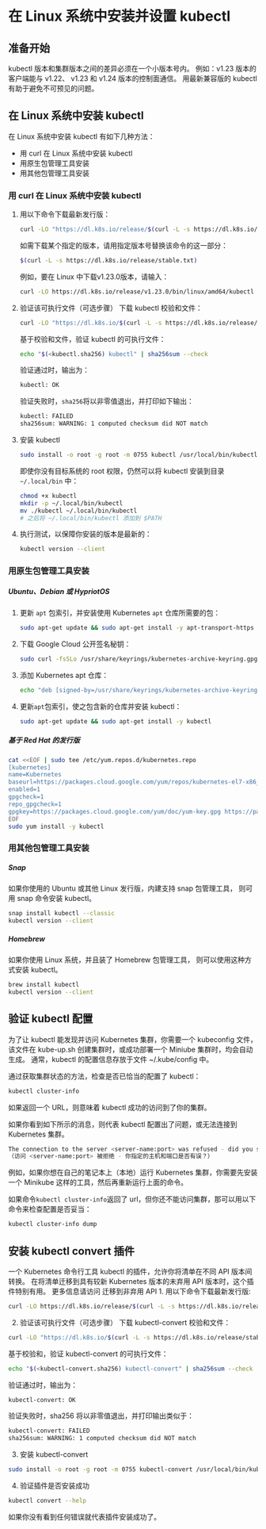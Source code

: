 # 在 Linux 系统中安装并设置 kubectl

## 准备开始
kubectl 版本和集群版本之间的差异必须在一个小版本号内。 例如：v1.23 版本的客户端能与 v1.22、 v1.23 和 v1.24 版本的控制面通信。 用最新兼容版的 kubectl 有助于避免不可预见的问题。

## 在 Linux 系统中安装 kubectl

在 Linux 系统中安装 kubectl 有如下几种方法：
* 用 curl 在 Linux 系统中安装 kubectl
* 用原生包管理工具安装
* 用其他包管理工具安装

### 用 curl 在 Linux 系统中安装 kubectl
1. 用以下命令下载最新发行版：
    ```bash
    curl -LO "https://dl.k8s.io/release/$(curl -L -s https://dl.k8s.io/release/stable.txt)/bin/linux/amd64/kubectl"
    ```

    如需下载某个指定的版本，请用指定版本号替换该命令的这一部分：
   ```bash 
   $(curl -L -s https://dl.k8s.io/release/stable.txt)
   ```
   例如，要在 Linux 中下载v1.23.0版本，请输入：

   ```bash
   curl -LO https://dl.k8s.io/release/v1.23.0/bin/linux/amd64/kubectl
   ```
2. 验证该可执行文件（可选步骤）
    下载 kubectl 校验和文件：
    ```bash
    curl -LO "https://dl.k8s.io/$(curl -L -s https://dl.k8s.io/release/stable.txt)/bin/linux/amd64/kubectl.sha256"
    ```
    基于校验和文件，验证 kubectl 的可执行文件：
    ```bash
    echo "$(<kubectl.sha256) kubectl" | sha256sum --check
    ```
    验证通过时，输出为：
    ```bash 
    kubectl: OK
    ```
    验证失败时，`sha256`将以非零值退出，并打印如下输出：
    ```bash
    kubectl: FAILED
    sha256sum: WARNING: 1 computed checksum did NOT match
    ```
3. 安装 kubectl
   ```bash
   sudo install -o root -g root -m 0755 kubectl /usr/local/bin/kubectl
   ```
   即使你没有目标系统的 root 权限，仍然可以将 kubectl 安装到目录 `~/.local/bin` 中：

   ```bash
   chmod +x kubectl
   mkdir -p ~/.local/bin/kubectl
   mv ./kubectl ~/.local/bin/kubectl
   # 之后将 ~/.local/bin/kubectl 添加到 $PATH
   ```
4. 执行测试，以保障你安装的版本是最新的：

   ```bash
   kubectl version --client
   ```

### 用原生包管理工具安装

##### Ubuntu、Debian 或 HypriotOS  

   1. 更新 `apt` 包索引，并安装使用 Kubernetes `apt` 仓库所需要的包：  
        ```bash
        sudo apt-get update && sudo apt-get install -y apt-transport-https ca-certificates curl
        ```
   2. 下载 Google Cloud 公开签名秘钥：
        ```bash
        sudo curl -fsSLo /usr/share/keyrings/kubernetes-archive-keyring.gpg https://packages.cloud.google.com/apt/doc/apt-key.gpg
        ```
   3. 添加 Kubernetes apt 仓库：
        ```bash
        echo "deb [signed-by=/usr/share/keyrings/kubernetes-archive-keyring.gpg] https://apt.kubernetes.io/ kubernetes-xenial main" | sudo tee /etc/apt/sources.list.d/kubernetes.list
        ```
   4. 更新`apt`包索引，使之包含新的仓库并安装 kubectl：
        ```bash
        sudo apt-get update && sudo apt-get install -y kubectl
        ```
##### 基于 Red Hat 的发行版
```bash
cat <<EOF | sudo tee /etc/yum.repos.d/kubernetes.repo
[kubernetes]
name=Kubernetes
baseurl=https://packages.cloud.google.com/yum/repos/kubernetes-el7-x86_64
enabled=1
gpgcheck=1
repo_gpgcheck=1
gpgkey=https://packages.cloud.google.com/yum/doc/yum-key.gpg https://packages.cloud.google.com/yum/doc/rpm-package-key.gpg
EOF
sudo yum install -y kubectl
```

### 用其他包管理工具安装

##### Snap
如果你使用的 Ubuntu 或其他 Linux 发行版，内建支持 snap 包管理工具， 则可用 snap 命令安装 kubectl。
```bash
snap install kubectl --classic
kubectl version --client
```

##### Homebrew
如果你使用 Linux 系统，并且装了 Homebrew 包管理工具， 则可以使用这种方式安装 kubectl。
```bash
brew install kubectl
kubectl version --client
```

## 验证 kubectl 配置
为了让 kubectl 能发现并访问 Kubernetes 集群，你需要一个 kubeconfig 文件， 该文件在 kube-up.sh 创建集群时，或成功部署一个 Miniube 集群时，均会自动生成。 通常，kubectl 的配置信息存放于文件 ~/.kube/config 中。

通过获取集群状态的方法，检查是否已恰当的配置了 kubectl：
```bash
kubectl cluster-info
```
如果返回一个 URL，则意味着 kubectl 成功的访问到了你的集群。

如果你看到如下所示的消息，则代表 kubectl 配置出了问题，或无法连接到 Kubernetes 集群。

```bash
The connection to the server <server-name:port> was refused - did you specify the right host or port?
（访问 <server-name:port> 被拒绝 - 你指定的主机和端口是否有误？）
```

例如，如果你想在自己的笔记本上（本地）运行 Kubernetes 集群，你需要先安装一个 Minikube 这样的工具，然后再重新运行上面的命令。

如果命令`kubectl cluster-info`返回了 url，但你还不能访问集群，那可以用以下命令来检查配置是否妥当：
```bash
kubectl cluster-info dump
```

## 安装 kubectl convert 插件 

一个 Kubernetes 命令行工具 kubectl 的插件，允许你将清单在不同 API 版本间转换。 在将清单迁移到具有较新 Kubernetes 版本的未弃用 API 版本时，这个插件特别有用。 更多信息请访问 迁移到非弃用 API
    1. 用以下命令下载最新发行版:  
   ```bash
   curl -LO https://dl.k8s.io/release/$(curl -L -s https://dl.k8s.io/release/stable.txt)/bin/linux/amd64/kubectl-convert
   ```
   2. 验证该可执行文件（可选步骤）
   下载 kubectl-convert 校验和文件：
   ```bash
   curl -LO "https://dl.k8s.io/$(curl -L -s https://dl.k8s.io/release/stable.txt)/bin/linux/amd64/kubectl-convert.sha256"
   ```
   基于校验和，验证 kubectl-convert 的可执行文件：
   ```bash
   echo "$(<kubectl-convert.sha256) kubectl-convert" | sha256sum --check
   ```
   验证通过时，输出为：
   ```bash
   kubectl-convert: OK
   ```
   验证失败时，sha256 将以非零值退出，并打印输出类似于：
   ```bash
   kubectl-convert: FAILED 
   sha256sum: WARNING: 1 computed checksum did NOT match
   ```
   3. 安装 kubectl-convert
   ```bash
   sudo install -o root -g root -m 0755 kubectl-convert /usr/local/bin/kubectl-convert
   ```
   4. 验证插件是否安装成功
   ```bash
   kubectl convert --help
   ```
   如果你没有看到任何错误就代表插件安装成功了。

